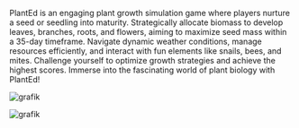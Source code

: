 PlantEd is an engaging plant growth simulation game where players nurture a seed or seedling into maturity. 
Strategically allocate biomass to develop leaves, branches, roots, and flowers, aiming to maximize seed mass within a 35-day timeframe. 
Navigate dynamic weather conditions, manage resources efficiently, and interact with fun elements like snails, bees, and mites. 
Challenge yourself to optimize growth strategies and achieve the highest scores. Immerse into the fascinating world of plant biology with PlantEd!

![grafik](https://github.com/NAMlab/PlantEd/assets/20724556/3555080f-9d2e-4953-81bb-710e50dd27a4)

![grafik](https://github.com/NAMlab/PlantEd/assets/20724556/42235acb-9960-41ba-ba5e-82ce1cd40a83)
